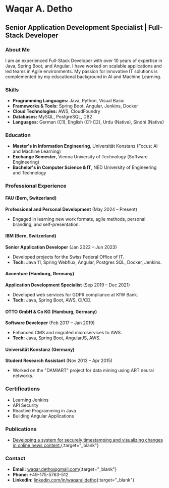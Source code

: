 # Waqar A. Detho

## Senior Application Development Specialist | Full-Stack Developer

### About Me
I am an experienced Full-Stack Developer with over 10 years of expertise in Java, Spring Boot, and Angular. I have worked on scalable applications and led teams in Agile environments. My passion for innovative IT solutions is complemented by my educational background in AI and Machine Learning.

### Skills
- **Programming Languages:** Java, Python, Visual Basic
- **Frameworks & Tools:** Spring Boot, Angular, Jenkins, Docker
- **Cloud Technologies:** AWS, CloudFoundry
- **Databases:** MySQL, PostgreSQL, DB2
- **Languages:** German (C1), English (C1-C2), Urdu (Native), Sindhi (Native)

### Education
- **Master's in Information Engineering**, Universität Konstanz (Focus: AI and Machine Learning)
- **Exchange Semester**, Vienna University of Technology (Software Engineering)
- **Bachelor's in Computer Science & IT**, NED University of Engineering and Technology

### Professional Experience
#### FAU (Bern, Switzerland)
**Professional and Personal Development** (May 2024 – Present)
- Engaged in learning new work formats, agile methods, personal branding, and self-presentation.

#### IBM (Bern, Switzerland)
**Senior Application Developer** (Jan 2022 – Jun 2023)
- Developed projects for the Swiss Federal Office of IT.
- **Tech:** Java 11, Spring Webflux, Angular, Postgres SQL, Docker, Jenkins.

#### Accenture (Hamburg, Germany)
**Application Development Specialist** (Sep 2019 – Dec 2021)
- Developed web services for GDPR compliance at KfW Bank.
- **Tech:** Java, Spring Boot, AWS, CI/CD.

#### OTTO GmbH & Co KG (Hamburg, Germany)
**Software Developer** (Feb 2017 – Jan 2019)
- Enhanced CMS and migrated microservices to AWS.
- **Tech:** Java, Spring Boot, AngularJS, AWS.

#### Universität Konstanz (Germany)
**Student Research Assistant** (Nov 2013 – Apr 2015)
- Worked on the "DAMIART" project for data mining using ART neural networks.

### Certifications
- Learning Jenkins
- API Security
- Reactive Programming in Java
- Building Angular Applications

### Publications
- [Developing a system for securely timestamping and visualizing changes in online news content.](https://arxiv.org/abs/1802.07285){:target="_blank"}

### Contact
- **Email:** [waqar.detho@gmail.com](mailto:waqar.detho@gmail.com){:target="_blank"}
- **Phone:** +49-175-5763-512
- **LinkedIn:** [linkedin.com/in/waqaralidetho](https://www.linkedin.com/in/waqaralidetho){:target="_blank"}
